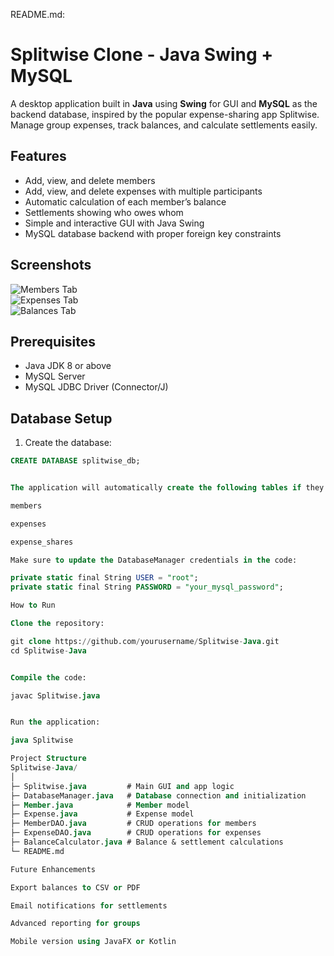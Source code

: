 README.md:

# Splitwise Clone - Java Swing + MySQL

A desktop application built in **Java** using **Swing** for GUI and **MySQL** as the backend database, inspired by the popular expense-sharing app Splitwise. Manage group expenses, track balances, and calculate settlements easily.

## Features

- Add, view, and delete members
- Add, view, and delete expenses with multiple participants
- Automatic calculation of each member’s balance
- Settlements showing who owes whom
- Simple and interactive GUI with Java Swing
- MySQL database backend with proper foreign key constraints

## Screenshots

![Members Tab](<img width="1321" height="881" alt="image" src="https://github.com/user-attachments/assets/e8a0a654-34a1-4203-b4c9-14a0d228c380" />
)  
![Expenses Tab](<img width="1308" height="891" alt="image" src="https://github.com/user-attachments/assets/a056bee9-735c-478b-8d86-439ded66d568" />
)  
![Balances Tab](<img width="1358" height="891" alt="image" src="https://github.com/user-attachments/assets/d49808e2-280b-4e45-a685-a2c3d8138736" />
)

## Prerequisites

- Java JDK 8 or above
- MySQL Server
- MySQL JDBC Driver (Connector/J)

## Database Setup

1. Create the database:

```sql
CREATE DATABASE splitwise_db;


The application will automatically create the following tables if they do not exist:

members

expenses

expense_shares

Make sure to update the DatabaseManager credentials in the code:

private static final String USER = "root";
private static final String PASSWORD = "your_mysql_password";

How to Run

Clone the repository:

git clone https://github.com/yourusername/Splitwise-Java.git
cd Splitwise-Java


Compile the code:

javac Splitwise.java


Run the application:

java Splitwise

Project Structure
Splitwise-Java/
│
├─ Splitwise.java         # Main GUI and app logic
├─ DatabaseManager.java   # Database connection and initialization
├─ Member.java            # Member model
├─ Expense.java           # Expense model
├─ MemberDAO.java         # CRUD operations for members
├─ ExpenseDAO.java        # CRUD operations for expenses
├─ BalanceCalculator.java # Balance & settlement calculations
└─ README.md

Future Enhancements

Export balances to CSV or PDF

Email notifications for settlements

Advanced reporting for groups

Mobile version using JavaFX or Kotlin
